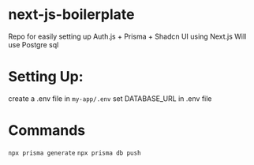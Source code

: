 # next-js-boilerplate
 Repo for easily setting up Auth.js + Prisma + Shadcn UI using Next.js
 Will use Postgre sql


# Setting Up:
create a .env file in `my-app/.env`
set DATABASE_URL in .env file



# Commands

`npx prisma generate`
`npx prisma db push`
